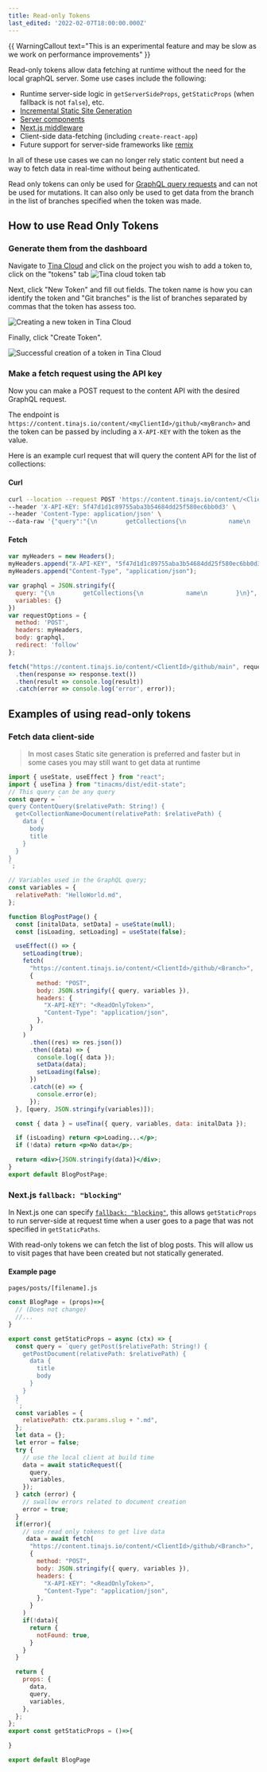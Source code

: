 ```yaml
---
title: Read-only Tokens
last_edited: '2022-02-07T18:00:00.000Z'
---
```

{{ WarningCallout text="This is an experimental feature and may be slow as we work on performance improvements" }}

Read-only tokens allow data fetching at runtime without the need for the local graphQL server. Some use cases include the following:


- Runtime server-side logic in `getServerSideProps`, `getStaticProps` (when fallback is not `false`), etc.
- [Incremental Static Site Generation](https://nextjs.org/docs/basic-features/data-fetching/incremental-static-regeneration)
- [Server components](https://nextjs.org/docs/advanced-features/react-18#react-server-components)
- [Next.js middleware](https://nextjs.org/docs/middleware)
- Client-side data-fetching (including `create-react-app`)
- Future support for server-side frameworks like [remix](https://remix.run/)

In all of these use cases we can no longer rely static content but need a way to fetch data in real-time without being authenticated.


Read only tokens can only be used for [GraphQL query requests]() and can not be used for mutations. It can also only be used to get data from the branch in the list of branches specified when the token was made. 

## How to use Read Only Tokens

### Generate them from the dashboard

Navigate to [Tina Cloud](https://app.tina.io) and click on the project you wish to add a token to, click on the "tokens" tab
![Tina cloud token tab](/img/graphql-docs/token-tab.png)

Next, click "New Token" and fill out fields. The token name is how you can identify the token and "Git branches" is the list of branches separated by commas that the token has assess too. 

![Creating a new token in Tina Cloud](/img/graphql-docs/create-new-token.png)


Finally, click "Create Token".

![Successful creation of a token in Tina Cloud](/img/graphql-docs/final-token-page.png)


### Make a fetch request using the API key 

Now you can make a POST request to the content API with the desired GraphQL request.

The endpoint is `https://content.tinajs.io/content/<myClientId>/github/<myBranch>` and the token can be passed by including a `X-API-KEY` with the token as the value.

Here is an example curl request that will query the content API for the list of collections:

#### Curl
```bash
curl --location --request POST 'https://content.tinajs.io/content/<ClientId>/github/main' \
--header 'X-API-KEY: 5f47d1d1c89755aba3b54684dd25f580ec6bb0d3' \
--header 'Content-Type: application/json' \
--data-raw '{"query":"{\n        getCollections{\n            name\n        }\n}","variables":{}}'
```
#### Fetch
```js
var myHeaders = new Headers();
myHeaders.append("X-API-KEY", "5f47d1d1c89755aba3b54684dd25f580ec6bb0d3");
myHeaders.append("Content-Type", "application/json");

var graphql = JSON.stringify({
  query: "{\n        getCollections{\n            name\n        }\n}",
  variables: {}
})
var requestOptions = {
  method: 'POST',
  headers: myHeaders,
  body: graphql,
  redirect: 'follow'
};

fetch("https://content.tinajs.io/content/<ClientId>/github/main", requestOptions)
  .then(response => response.text())
  .then(result => console.log(result))
  .catch(error => console.log('error', error));
```


## Examples of using read-only tokens

### Fetch data client-side
> In most cases Static site generation is preferred and faster but in some cases you may still want to get data at runtime

```jsx
import { useState, useEffect } from "react";
import { useTina } from "tinacms/dist/edit-state";
// This query can be any query
const query = `
query ContentQuery($relativePath: String!) {
  get<CollectionName>Document(relativePath: $relativePath) {
    data {
      body
      title
    }
  }
}
`;

// Variables used in the GraphQL query;
const variables = {
  relativePath: "HelloWorld.md",
};

function BlogPostPage() {
  const [initalData, setData] = useState(null);
  const [isLoading, setLoading] = useState(false);

  useEffect(() => {
    setLoading(true);
    fetch(
      "https://content.tinajs.io/content/<ClientId>/github/<Branch>",
      {
        method: "POST",
        body: JSON.stringify({ query, variables }),
        headers: {
          "X-API-KEY": "<ReadOnlyToken>",
          "Content-Type": "application/json",
        },
      }
    )
      .then((res) => res.json())
      .then((data) => {
        console.log({ data });
        setData(data);
        setLoading(false);
      })
      .catch((e) => {
        console.error(e);
      });
  }, [query, JSON.stringify(variables)]);

  const { data } = useTina({ query, variables, data: initalData });

  if (isLoading) return <p>Loading...</p>;
  if (!data) return <p>No data</p>;

  return <div>{JSON.stringify(data)}</div>;
}
export default BlogPostPage;
```

### Next.js `fallback: "blocking"`

In Next.js one can specify [`fallback: "blocking"`](https://nextjs.org/docs/api-reference/data-fetching/get-static-paths#fallback-blocking), this allows `getStaticProps` to run server-side at request time when a user goes to a page that was not specified in `getStaticPaths`. 

With read-only tokens we can fetch the list of blog posts. This will allow us to visit pages that have been created but not statically generated.  



#### Example page

`pages/posts/[filename].js`

```js
const BlogPage = (props)=>{
  // (Does not change)
  //...
}

export const getStaticProps = async (ctx) => {
  const query = `query getPost($relativePath: String!) {
    getPostDocument(relativePath: $relativePath) {
      data {
        title
        body
      }
    }
  }
  `;
  const variables = {
    relativePath: ctx.params.slug + ".md",
  };
  let data = {};
  let error = false;
  try {
    // use the local client at build time
    data = await staticRequest({
      query,
      variables,
    });
  } catch (error) {
    // swallow errors related to document creation
    error = true;
  }
  if(error){
    // use read only tokens to get live data
     data = await fetch(
      "https://content.tinajs.io/content/<ClientId>/github/<Branch>",
      {
        method: "POST",
        body: JSON.stringify({ query, variables }),
        headers: {
          "X-API-KEY": "<ReadOnlyToken>",
          "Content-Type": "application/json",
        },
      }
    )
    if(!data){
      return {
        notFound: true,
      }
    }
  }

  return {
    props: {
      data,
      query,
      variables,
    },
  };
};
export const getStaticProps = ()=>{

}

export default BlogPage
```